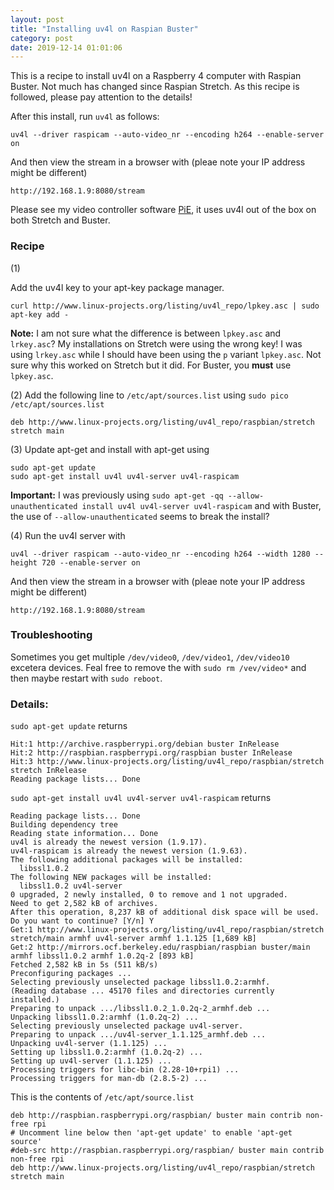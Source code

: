 ```yaml
---
layout: post
title: "Installing uv4l on Raspian Buster"
category: post
date: 2019-12-14 01:01:06
---
```


This is a recipe to install uv4l on a Raspberry 4 computer with Raspian Buster. Not much has changed since Raspian Stretch. As this recipe is followed, please pay attention to the details!

After this install, run `uv4l` as follows:

```
uv4l --driver raspicam --auto-video_nr --encoding h264 --enable-server on
```

And then view the stream in a browser with (pleae note your IP address might be different)

```
http://192.168.1.9:8080/stream
```

Please see my video controller software [PiE](http://blog.cudmore.io/pie-doc/), it uses uv4l out of the box on both Stretch and Buster.

### Recipe

(1)

Add the uv4l key to your apt-key package manager.

```
curl http://www.linux-projects.org/listing/uv4l_repo/lpkey.asc | sudo apt-key add -
```

**Note:** I am not sure what the difference is between `lpkey.asc` and `lrkey.asc`? My installations on Stretch were using the wrong key! I was using `lrkey.asc` while I should have been using the `p` variant `lpkey.asc`. Not sure why this worked on Stretch but it did. For Buster, you **must** use `lpkey.asc`.

(2) Add the following line to `/etc/apt/sources.list` using `sudo pico /etc/apt/sources.list`

```
deb http://www.linux-projects.org/listing/uv4l_repo/raspbian/stretch stretch main
```

(3) Update apt-get and install with apt-get using

```
sudo apt-get update
sudo apt-get install uv4l uv4l-server uv4l-raspicam
```

**Important:** I was previously using `sudo apt-get -qq --allow-unauthenticated install uv4l uv4l-server uv4l-raspicam` and with Buster, the use of `--allow-unauthenticated` seems to break the install?

(4) Run the uv4l server with

```
uv4l --driver raspicam --auto-video_nr --encoding h264 --width 1280 --height 720 --enable-server on
```

And then view the stream in a browser with (pleae note your IP address might be different)

```
http://192.168.1.9:8080/stream
```

### Troubleshooting

Sometimes you get multiple `/dev/video0`, `/dev/video1`, `/dev/video10` excetera devices. Feal free to remove the with `sudo rm /vev/video*` and then maybe restart with `sudo reboot`.

### Details:

`sudo apt-get update` returns

```
Hit:1 http://archive.raspberrypi.org/debian buster InRelease
Hit:2 http://raspbian.raspberrypi.org/raspbian buster InRelease                
Hit:3 http://www.linux-projects.org/listing/uv4l_repo/raspbian/stretch stretch InRelease
Reading package lists... Done
```

`sudo apt-get install uv4l uv4l-server uv4l-raspicam` returns

```
Reading package lists... Done
Building dependency tree       
Reading state information... Done
uv4l is already the newest version (1.9.17).
uv4l-raspicam is already the newest version (1.9.63).
The following additional packages will be installed:
  libssl1.0.2
The following NEW packages will be installed:
  libssl1.0.2 uv4l-server
0 upgraded, 2 newly installed, 0 to remove and 1 not upgraded.
Need to get 2,582 kB of archives.
After this operation, 8,237 kB of additional disk space will be used.
Do you want to continue? [Y/n] Y
Get:1 http://www.linux-projects.org/listing/uv4l_repo/raspbian/stretch stretch/main armhf uv4l-server armhf 1.1.125 [1,689 kB]
Get:2 http://mirrors.ocf.berkeley.edu/raspbian/raspbian buster/main armhf libssl1.0.2 armhf 1.0.2q-2 [893 kB]
Fetched 2,582 kB in 5s (511 kB/s)                                       
Preconfiguring packages ...
Selecting previously unselected package libssl1.0.2:armhf.
(Reading database ... 45170 files and directories currently installed.)
Preparing to unpack .../libssl1.0.2_1.0.2q-2_armhf.deb ...
Unpacking libssl1.0.2:armhf (1.0.2q-2) ...
Selecting previously unselected package uv4l-server.
Preparing to unpack .../uv4l-server_1.1.125_armhf.deb ...
Unpacking uv4l-server (1.1.125) ...
Setting up libssl1.0.2:armhf (1.0.2q-2) ...
Setting up uv4l-server (1.1.125) ...
Processing triggers for libc-bin (2.28-10+rpi1) ...
Processing triggers for man-db (2.8.5-2) ...
```


This is the contents of `/etc/apt/source.list`

```
deb http://raspbian.raspberrypi.org/raspbian/ buster main contrib non-free rpi
# Uncomment line below then 'apt-get update' to enable 'apt-get source'
#deb-src http://raspbian.raspberrypi.org/raspbian/ buster main contrib non-free rpi
deb http://www.linux-projects.org/listing/uv4l_repo/raspbian/stretch stretch main
```

